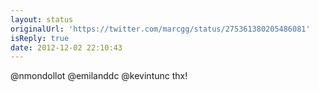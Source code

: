 ```yaml
---
layout: status
originalUrl: 'https://twitter.com/marcgg/status/275361380205486081'
isReply: true
date: 2012-12-02 22:10:43
---
```


@nmondollot @emilanddc @kevintunc thx!
